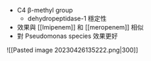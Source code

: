 - C4 β-methyl group
	- dehydropeptidase-1 穩定性
- 效果與 [[Imipenem]] 和 [[meropenem]] 相似
- 對 Pseudomonas species 效果更好

![[Pasted image 20230426135222.png|300]]